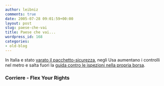 ```yaml
---
author: leibniz
comments: true
date: 2005-07-28 09:01:59+00:00
layout: post
slug: paese-che-vai
title: Paese che vai...
wordpress_id: 168
categories:
- old-blog
---
```


In Italia e stato [varato il pacchetto-sicurezza](http://www.corriere.it/Primo_Piano/Politica/2005/07_Luglio/27/pacchetto.shtml), negli Usa aumentano i controlli nel metro e salta fuori la [guida contro le ispezioni nella propria borsa](http://www.flexyourrights.org/subway/).   



### Corriere - Flex Your Rights
